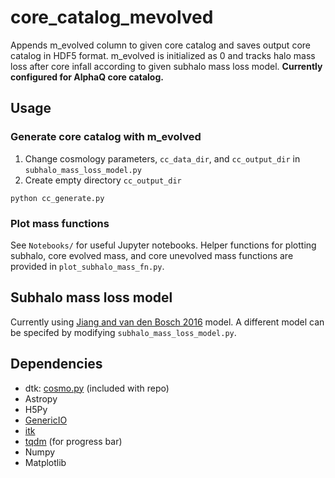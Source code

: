 # core_catalog_mevolved
Appends m_evolved column to given core catalog and saves output core catalog in HDF5 format. m_evolved is initialized as 0 and tracks halo mass loss after core infall according to given subhalo mass loss model. **Currently configured for AlphaQ core catalog.**

## Usage

### Generate core catalog with m_evolved
1. Change cosmology parameters, `cc_data_dir`, and `cc_output_dir` in `subhalo_mass_loss_model.py`
2. Create empty directory `cc_output_dir`

`python cc_generate.py`

### Plot mass functions
See `Notebooks/` for useful Jupyter notebooks. Helper functions for plotting subhalo, core evolved mass, and core unevolved mass functions are provided in `plot_subhalo_mass_fn.py`.

## Subhalo mass loss model
Currently using [Jiang and van den Bosch 2016](https://academic.oup.com/mnras/article/458/3/2848/2589187) model. A different model can be specifed by modifying `subhalo_mass_loss_model.py`.

## Dependencies
- dtk: [cosmo.py](https://github.com/dkorytov/dtk/blob/master/cosmo.py) (included with repo)
- Astropy
- H5Py
- [GenericIO](https://trac.alcf.anl.gov/projects/genericio)
- [itk](https://github.com/isulta/itk)
- [tqdm](https://github.com/tqdm/tqdm) (for progress bar)
- Numpy
- Matplotlib
